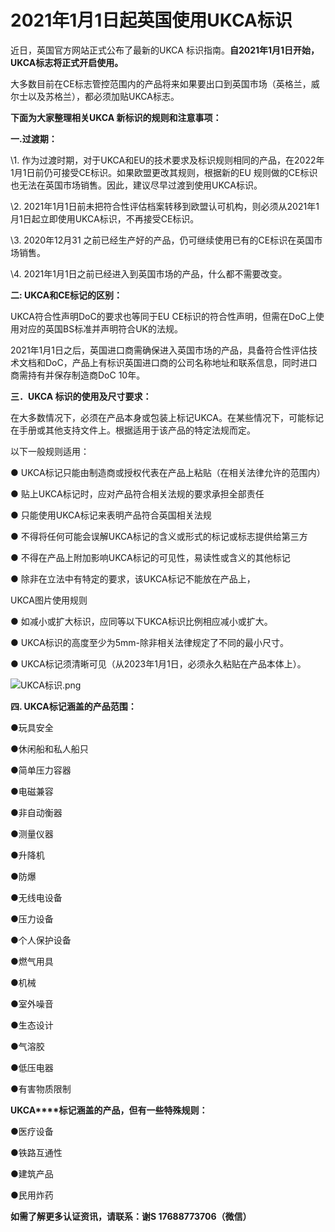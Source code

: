# **2021年1月1日起英国使用UKCA标识**

近日，英国官方网站正式公布了最新的UKCA 标识指南。**自2021年1月1日开始，UKCA标志将正式开启使用。**

 

大多数目前在CE标志管控范围内的产品将来如果要出口到英国市场（英格兰，威尔士以及苏格兰），都必须加贴UKCA标志。

 

**下面为大家整理相关UKCA 新标识的规则和注意事项：**

 

**一.过渡期：**

\1. 作为过渡时期，对于UKCA和EU的技术要求及标识规则相同的产品，在2022年1月1日前仍可接受CE标识。如果欧盟更改其规则，根据新的EU 规则做的CE标识也无法在英国市场销售。因此，建议尽早过渡到使用UKCA标识。

 

\2. 2021年1月1日前未把符合性评估档案转移到欧盟认可机构，则必须从2021年1月1日起立即使用UKCA标识，不再接受CE标识。

 

\3. 2020年12月31 之前已经生产好的产品，仍可继续使用已有的CE标识在英国市场销售。

 

\4. 2021年1月1日之前已经进入到英国市场的产品，什么都不需要改变。

 

**二: UKCA和CE标记的区别：**

 

UKCA符合性声明DoC的要求也等同于EU CE标识的符合性声明，但需在DoC上使用对应的英国BS标准并声明符合UK的法规。

 

2021年1月1日之后，英国进口商需确保进入英国市场的产品，具备符合性评估技术文档和DoC，产品上有标识英国进口商的公司名称地址和联系信息，同时进口商需持有并保存制造商DoC 10年。

 

**三．UKCA 标识的使用及尺寸要求：**

在大多数情况下，必须在产品本身或包装上标记UKCA。在某些情况下，可能标记在手册或其他支持文件上。根据适用于该产品的特定法规而定。

 

以下一般规则适用：

● UKCA标记只能由制造商或授权代表在产品上粘贴（在相关法律允许的范围内）

● 贴上UKCA标记时，应对产品符合相关法规的要求承担全部责任

● 只能使用UKCA标记来表明产品符合英国相关法规

● 不得将任何可能会误解UKCA标记的含义或形式的标记或标志提供给第三方

● 不得在产品上附加影响UKCA标记的可见性，易读性或含义的其他标记

● 除非在立法中有特定的要求，该UKCA标记不能放在产品上，

 

UKCA图片使用规则

● 如减小或扩大标识，应同等以下UKCA标识比例相应减小或扩大。

● UKCA标识的高度至少为5mm-除非相关法律规定了不同的最小尺寸。

● UKCA标记须清晰可见（从2023年1月1日，必须永久粘贴在产品本体上）。

![UKCA标识.png](file:///C:\Users\ADMINI~1\AppData\Local\Temp\msohtmlclip1\01\clip_image002.gif) 

 

**四. UKCA标记涵盖的产品范围：**

●玩具安全

●休闲船和私人船只

●简单压力容器

●电磁兼容

●非自动衡器

●测量仪器

●升降机

●防爆

●无线电设备

●压力设备

●个人保护设备

●燃气用具

●机械

●室外噪音

●生态设计

●气溶胶

●低压电器

●有害物质限制

 

**UKCA****标记涵盖的产品，但有一些特殊规则：**

●医疗设备

●铁路互通性

●建筑产品

●民用炸药

 

**如需了解更多认证资讯，请联系：谢S  17688773706（微信）**